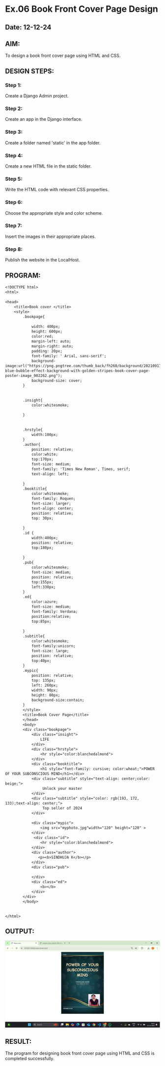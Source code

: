 # Ex.06 Book Front Cover Page Design
## Date: 12-12-24

## AIM:
To design a book front cover page using HTML and CSS.

## DESIGN STEPS:

### Step 1:
Create a Django Admin project.

### Step 2:
Create an app in the Django interface.

### Step 3:
Create a folder named 'static' in the app folder.

### Step 4:
Create a new HTML file in the static folder.

### Step 5:
Write the HTML code with relevant CSS properties.

### Step 6:
Choose the appropriate style and color scheme.

### Step 7:
Insert the images in their appropriate places.

### Step 8:
Publish the website in the LocalHost.

## PROGRAM:
```
<!DOCTYPE html>
<html>

<head>
    <title>Book cover </title>
    <style>
        .bookpage{

            width: 400px;
            height: 600px;
            color:red;
            margin-left: auto;
            margin-right: auto;
            padding: 20px;
            font-family: ' Arial, sans-serif';
            background-image:url("https://png.pngtree.com/thumb_back/fh260/background/20210917/pngtree-blue-bubble-effect-background-with-golden-stripes-book-cover-page-poster-image_902262.png");
            background-size: cover;
        }
          
        
        .insight{
            color:whitesmoke;
        
        }
        
        
        .hrstyle{
            width:100px;
        }
        .author{
            position: relative;
            color:white;
            top:170px;
            font-size: medium;
            font-family: 'Times New Roman', Times, serif;
            text-align: left;
          
        }
        .booktitle{
            color:whitesmoke;
            font-family: Roquen;
            font-size: larger;
            text-align: center;
            position: relative;
            top: 30px;
        
        }
        .id {
            width:400px;
            position: relative;
            top:180px;
            
        }
        .pub{
            color:whitesmoke;
            font-size: medium;
            position: relative;
            top:155px;
            left:330px;
        }
        .ed{
            color:azure;
            font-size: medium;
            font-family: Verdana;
            position:relative;
            top:85px;
        
        }
        .subtitle{
            color:whitesmoke;
            font-family:unicorn;
            font-size: large;
            position: relative;
            top:40px;
        }
        .mypic{
            position: relative;
            top: 135px;
            left: 260px;
            width: 90px;
            height: 80px;
            background-size:contain;
        }
        </style>
        <title>Book Cover Page</title>
        </head>
        <body>
        <div class="bookpage">
            <div class="insight">
                LIFE
            </div>
            <div class="hrstyle">
                <hr style="color:blanchedalmond">
            </div>
            <div class="booktitle">
                <h1 style="font-family: cursive; color:wheat;">POWER OF YOUR SUBCONSCIOUS MIND</h1></div>
            <div class="subtitle" style="text-align: center;color: beige;">
                 Unlock your master
            </div>
            <div class="subtitle" style="color: rgb(193, 172, 133);text-align: center;">
                 Top seller of 2024
            </div>

            <div class="mypic">
                <img src="myphoto.jpg"width="120" height="120" >
            </div>
             <div class="id">
                <hr style="color:blanchedalmond">
            </div>
            <div class="author">
               <p><b>SINDHUJA K</b></p>
            </div>
            <div class="pub">
              
            </div>
            <div class="ed">
                <b></b>
            </div>
        </div>
        </body>
        

</html>
```


## OUTPUT:
![alt text](<Screenshot 2024-12-12 105203.png>)

## RESULT:
The program for designing book front cover page using HTML and CSS is completed successfully.
